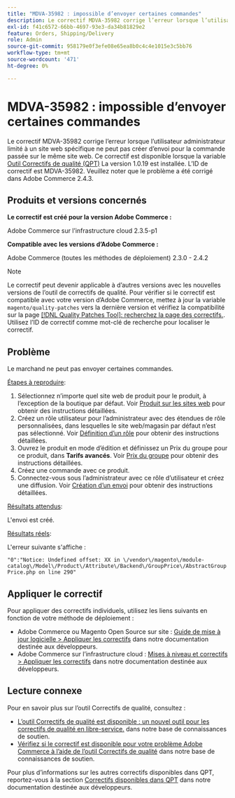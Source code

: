 ```yaml
---
title: "MDVA-35982 : impossible d’envoyer certaines commandes"
description: Le correctif MDVA-35982 corrige l’erreur lorsque l’utilisateur administrateur limité à un site web spécifique ne peut pas créer d’envoi pour la commande passée sur le même site web. Ce correctif est disponible lorsque l’[outil de correctifs de qualité (QPT)](/help/announcements/adobe-commerce-announcements/magento-quality-patches-released-new-tool-to-self-serve-quality-patches.md) 1.0.19 est installé. L’ID de correctif est MDVA-35982. Veuillez noter que le problème a été corrigé dans Adobe Commerce 2.4.3.
exl-id: f41c6572-66bb-4697-93e3-da34b81829e2
feature: Orders, Shipping/Delivery
role: Admin
source-git-commit: 958179e0f3efe08e65ea8b0c4c4e1015e3c5bb76
workflow-type: tm+mt
source-wordcount: '471'
ht-degree: 0%

---
```


# MDVA-35982 : impossible d’envoyer certaines commandes

Le correctif MDVA-35982 corrige l’erreur lorsque l’utilisateur administrateur limité à un site web spécifique ne peut pas créer d’envoi pour la commande passée sur le même site web. Ce correctif est disponible lorsque la variable [Outil Correctifs de qualité (QPT)](/help/announcements/adobe-commerce-announcements/magento-quality-patches-released-new-tool-to-self-serve-quality-patches.md) La version 1.0.19 est installée. L’ID de correctif est MDVA-35982. Veuillez noter que le problème a été corrigé dans Adobe Commerce 2.4.3.

## Produits et versions concernés

**Le correctif est créé pour la version Adobe Commerce :**

Adobe Commerce sur l’infrastructure cloud 2.3.5-p1

**Compatible avec les versions d’Adobe Commerce :**

Adobe Commerce (toutes les méthodes de déploiement) 2.3.0 - 2.4.2

>[!NOTE]
>
>Le correctif peut devenir applicable à d’autres versions avec les nouvelles versions de l’outil de correctifs de qualité. Pour vérifier si le correctif est compatible avec votre version d’Adobe Commerce, mettez à jour la variable `magento/quality-patches` vers la dernière version et vérifiez la compatibilité sur la page [[!DNL Quality Patches Tool]: recherchez la page des correctifs.](https://devdocs.magento.com/quality-patches/tool.html#patch-grid). Utilisez l’ID de correctif comme mot-clé de recherche pour localiser le correctif.

## Problème

Le marchand ne peut pas envoyer certaines commandes.

<u>Étapes à reproduire</u>:

1. Sélectionnez n’importe quel site web de produit pour le produit, à l’exception de la boutique par défaut. Voir [Produit sur les sites web](https://docs.magento.com/user-guide/catalog/settings-basic-websites.html) pour obtenir des instructions détaillées.
1. Créez un rôle utilisateur pour l’administrateur avec des étendues de rôle personnalisées, dans lesquelles le site web/magasin par défaut n’est pas sélectionné. Voir [Définition d’un rôle](https://docs.magento.com/user-guide/system/permissions-user-roles.html#define-a-role) pour obtenir des instructions détaillées.
1. Ouvrez le produit en mode d’édition et définissez un Prix du groupe pour ce produit, dans **Tarifs avancés**. Voir [Prix du groupe](https://docs.magento.com/user-guide/catalog/product-price-group.html) pour obtenir des instructions détaillées.
1. Créez une commande avec ce produit.
1. Connectez-vous sous l’administrateur avec ce rôle d’utilisateur et créez une diffusion. Voir [Création d’un envoi](https://docs.magento.com/user-guide/sales/shipments-create.html) pour obtenir des instructions détaillées.

<u>Résultats attendus</u>:

L&#39;envoi est créé.

<u>Résultats réels</u>:

L&#39;erreur suivante s&#39;affiche :

`"0":"Notice: Undefined offset: XX in \/vendor\/magento\/module-catalog\/Model\/Product\/Attribute\/Backend\/GroupPrice\/AbstractGroupPrice.php on line 290"`

## Appliquer le correctif

Pour appliquer des correctifs individuels, utilisez les liens suivants en fonction de votre méthode de déploiement :

* Adobe Commerce ou Magento Open Source sur site : [Guide de mise à jour logicielle > Appliquer les correctifs](https://devdocs.magento.com/guides/v2.4/comp-mgr/patching/mqp.html) dans notre documentation destinée aux développeurs.
* Adobe Commerce sur l’infrastructure cloud : [Mises à niveau et correctifs > Appliquer les correctifs](https://devdocs.magento.com/cloud/project/project-patch.html) dans notre documentation destinée aux développeurs.

## Lecture connexe

Pour en savoir plus sur l’outil Correctifs de qualité, consultez :

* [L’outil Correctifs de qualité est disponible : un nouvel outil pour les correctifs de qualité en libre-service.](/help/announcements/adobe-commerce-announcements/magento-quality-patches-released-new-tool-to-self-serve-quality-patches.md) dans notre base de connaissances de soutien.
* [Vérifiez si le correctif est disponible pour votre problème Adobe Commerce à l’aide de l’outil Correctifs de qualité](/help/support-tools/patches-available-in-qpt-tool/check-patch-for-magento-issue-with-magento-quality-patches.md) dans notre base de connaissances de soutien.

Pour plus d’informations sur les autres correctifs disponibles dans QPT, reportez-vous à la section [Correctifs disponibles dans QPT](https://devdocs.magento.com/quality-patches/tool.html#patch-grid) dans notre documentation destinée aux développeurs.
